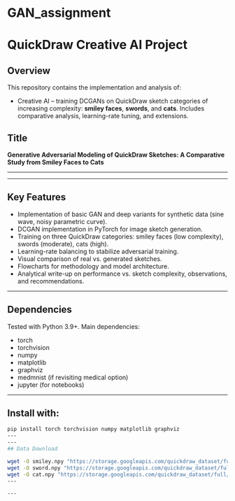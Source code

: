 # GAN_assignment

# QuickDraw Creative AI Project

## Overview

This repository contains the implementation and analysis of:  
- Creative AI – training DCGANs on QuickDraw sketch categories of increasing complexity: **smiley faces**, **swords**, and **cats**. Includes comparative analysis, learning-rate tuning, and extensions.

## Title

**Generative Adversarial Modeling of QuickDraw Sketches: A Comparative Study from Smiley Faces to Cats**

---

---

## Key Features

- Implementation of basic GAN and deep variants for synthetic data (sine wave, noisy parametric curve).  
- DCGAN implementation in PyTorch for image sketch generation.  
- Training on three QuickDraw categories: smiley faces (low complexity), swords (moderate), cats (high).  
- Learning-rate balancing to stabilize adversarial training.  
- Visual comparison of real vs. generated sketches.  
- Flowcharts for methodology and model architecture.  
- Analytical write-up on performance vs. sketch complexity, observations, and recommendations.

---

## Dependencies

Tested with Python 3.9+. Main dependencies:

- torch  
- torchvision  
- numpy  
- matplotlib  
- graphviz  
- medmnist (if revisiting medical option)  
- jupyter (for notebooks)
---
## Install with:

```bash
pip install torch torchvision numpy matplotlib graphviz
---
---
## Data Download

wget -O smiley.npy "https://storage.googleapis.com/quickdraw_dataset/full/numpy_bitmap/smiley%20face.npy"
wget -O sword.npy "https://storage.googleapis.com/quickdraw_dataset/full/numpy_bitmap/sword.npy"
wget -O cat.npy "https://storage.googleapis.com/quickdraw_dataset/full/numpy_bitmap/cat.npy"
---

---
